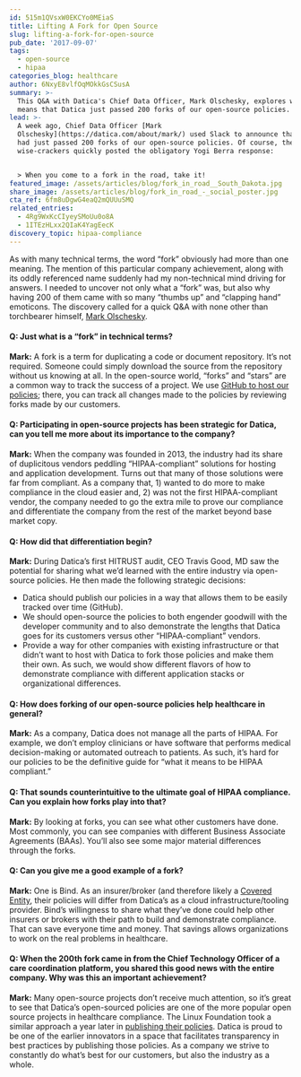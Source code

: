 ```yaml
---
id: 515m1QVsxW0EKCYo0MEiaS
title: Lifting A Fork for Open Source
slug: lifting-a-fork-for-open-source
pub_date: '2017-09-07'
tags:
  - open-source
  - hipaa
categories_blog: healthcare
author: 6NxyE8vlfOqMOkkGsCSusA
summary: >-
  This Q&A with Datica's Chief Data Officer, Mark Olschesky, explores what it
  means that Datica just passed 200 forks of our open-source policies.
lead: >-
  A week ago, Chief Data Officer [Mark
  Olschesky](https://datica.com/about/mark/) used Slack to announce that Datica
  had just passed 200 forks of our open-source policies. Of course, the company
  wise-crackers quickly posted the obligatory Yogi Berra response:


  > When you come to a fork in the road, take it!
featured_image: /assets/articles/blog/fork_in_road__South_Dakota.jpg
share_image: /assets/articles/blog/fork_in_road_-_social_poster.jpg
cta_ref: 6fm8uDgwG4eaQ2mQUUuSMQ
related_entries:
  - 4Rg9WxKcCIyeySMoUu0o8A
  - 1ITEzHLxx2QIaK4YagEecK
discovery_topic: hipaa-compliance
---
```

As with many technical terms, the word “fork” obviously had more than one meaning. The mention of this particular company achievement, along with its oddly referenced name suddenly had my non-technical mind driving for answers. I needed to uncover not only what a “fork” was, but also why having 200 of them came with so many “thumbs up” and “clapping hand” emoticons. The discovery called for a quick Q&A with none other than torchbearer himself, [Mark Olschesky](/about/mark/). 

#### Q: Just what is a “fork” in technical terms?

**Mark:**  A fork is a term for duplicating a code or document repository. It’s not required. Someone could simply download the source from the repository without us knowing at all. In the open-source world, “forks” and “stars” are a common way to track the success of a project. We use [GitHub to host our policies](https://github.com/catalyzeio/policies/); there, you can track all changes made to the policies by reviewing forks made by our customers.

#### Q: Participating in open-source projects has been strategic for Datica, can you tell me more about its importance to the company?

**Mark:** When the company was founded in 2013, the industry had its share of duplicitous vendors peddling “HIPAA-compliant” solutions for hosting and application development. Turns out that many of those solutions were far from compliant. As a company that, 1) wanted to do more to make compliance in the cloud easier and, 2) was not the first HIPAA-compliant vendor, the company needed to go the extra mile to prove our compliance and differentiate the company from the rest of the market beyond base market copy.

#### Q: How did that differentiation begin?

**Mark:** During Datica’s first HITRUST audit, CEO Travis Good, MD saw the potential for sharing what we’d learned with the entire industry via open-source policies. He then made the following strategic decisions:

- Datica should publish our policies in a way that allows them to be easily tracked over time (GitHub).
- We should open-source the policies to both engender goodwill with the developer community and to also demonstrate the lengths that Datica goes for its customers versus other “HIPAA-compliant” vendors. 
- Provide a way for other companies with existing infrastructure or that didn’t want to host with Datica to fork those policies and make them their own. As such, we would show different flavors of how to demonstrate compliance with different application stacks or organizational differences.

#### Q: How does forking of our open-source policies help healthcare in general?

**Mark:** As a company, Datica does not manage all the parts of HIPAA. For example, we don’t employ clinicians or have software that performs medical decision-making or automated outreach to patients. As such, it’s hard for our policies to be the definitive guide for “what it means to be HIPAA compliant.”

#### Q: That sounds counterintuitive to the ultimate goal of HIPAA compliance. Can you explain how forks play into that?

**Mark:** By looking at forks, you can see what other customers have done. Most commonly, you can see companies with different Business Associate Agreements (BAAs). You’ll also see some major material differences through the forks. 

#### Q: Can you give me a good example of a fork?

**Mark:** One is Bind. As an insurer/broker (and therefore likely a [Covered Entity](https://datica.com/blog/3-common-misconceptions-about-business-associate-agreements/), their policies will differ from Datica’s as a cloud infrastructure/tooling provider. Bind’s willingness to share what they’ve done could help other insurers or brokers with their path to build and demonstrate compliance. That can save everyone time and money. That savings allows organizations to work on the real problems in healthcare.

#### Q: When the 200th fork came in from the Chief Technology Officer of a care coordination platform, you shared this good news with the entire company. Why was this an important achievement?

**Mark:** Many open-source projects don’t receive much attention, so it’s great to see that Datica’s open-sourced policies are one of the more popular open source projects in healthcare compliance. The Linux Foundation took a similar approach a year later in [publishing their policies](https://github.com/lfit/itpol). Datica is proud to be one of the earlier innovators in a space that facilitates transparency in best practices by publishing those policies. As a company we strive to constantly do what’s best for our customers, but also the industry as a whole.

  